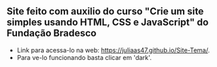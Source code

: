 ## Site feito com auxilio do curso "Crie um site simples usando HTML, CSS e JavaScript" do Fundação Bradesco
- Link para acessa-lo na web: https://juliaas47.github.io/Site-Tema/.
- Para ve-lo funcionando basta clicar em 'dark'.
